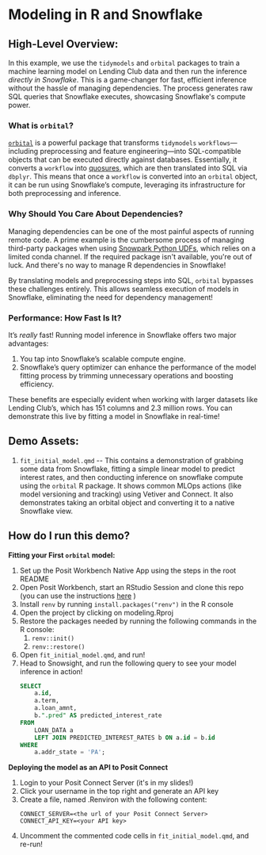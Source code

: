 # Modeling in R and Snowflake

## High-Level Overview:

In this example, we use the `tidymodels` and `orbital` packages to train a machine learning model on Lending Club data and then run the inference *directly in Snowflake*. This is a game-changer for fast, efficient inference without the hassle of managing dependencies. The process generates raw SQL queries that Snowflake executes, showcasing Snowflake's compute power.


### What is `orbital`?

[`orbital`](https://orbital.tidymodels.org/index.html) is a powerful package that transforms `tidymodels` `workflows`—including preprocessing and feature engineering—into SQL-compatible objects that can be executed directly against databases. Essentially, it converts a `workflow` into [quosures](https://rlang.r-lib.org/reference/topic-quosure.html), which are then translated into SQL via `dbplyr`. This means that once a `workflow` is converted into an `orbital` object, it can be run using Snowflake’s compute, leveraging its infrastructure for both preprocessing and inference.


### Why Should You Care About Dependencies?

Managing dependencies can be one of the most painful aspects of running remote code. A prime example is the cumbersome process of managing third-party packages when using [Snowpark Python UDFs](https://docs.snowflake.com/en/developer-guide/snowpark/python/creating-udfs#using-third-party-packages-from-anaconda-in-a-udf), which relies on a limited conda channel. If the required package isn't available, you're out of luck. And there's no way to manage R dependencies in Snowflake!

By translating models and preprocessing steps into SQL, `orbital` bypasses these challenges entirely. This allows seamless execution of models in Snowflake, eliminating the need for dependency management!


### Performance: How Fast Is It?

It’s *really* fast! Running model inference in Snowflake offers two major advantages:

1. You tap into Snowflake’s scalable compute engine.
2. Snowflake’s query optimizer can enhance the performance of the model fitting process by trimming unnecessary operations and boosting efficiency.

These benefits are especially evident when working with larger datasets like Lending Club’s, which has 151 columns and 2.3 million rows. You can demonstrate this live by fitting a model in Snowflake in real-time!


## Demo Assets:

1.  `fit_initial_model.qmd` -- This contains a demonstration of grabbing some data from Snowflake, fitting a simple linear model to predict interest rates, and then conducting inference on snowflake compute using the `orbital` R package. It shows common MLOps actions (like model versioning and tracking) using Vetiver and Connect. It also demonstrates taking an orbital object and converting it to a native Snowflake view.

## How do I run this demo?

**Fitting your First `orbital` model:**

1. Set up the Posit Workbench Native App using the steps in the root README
2. Open Posit Workbench, start an RStudio Session and clone this repo (you can use the instructions [here](https://argoshare.is.ed.ac.uk/healthyr_book/clone-an-existing-github-project-to-new-rstudio-project.html) )
3. Install `renv` by running `install.packages("renv")` in the R console
4. Open the project by clicking on modeling.Rproj
5. Restore the packages needed by running the following commands in the R console:
    1. `renv::init()`
    2. `renv::restore()`
6. Open `fit_initial_model.qmd`, and run!
7. Head to Snowsight, and run the following query to see your model inference in action!
    ```sql
    SELECT 
        a.id, 
        a.term, 
        a.loan_amnt,
        b.".pred" AS predicted_interest_rate 
    FROM 
        LOAN_DATA a 
        LEFT JOIN PREDICTED_INTEREST_RATES b ON a.id = b.id 
    WHERE 
        a.addr_state = 'PA';
    ```

**Deploying the model as an API to Posit Connect**
1. Login to your Posit Connect Server (it's in my slides!)
2. Click your username in the top right and generate an API key
3. Create a file, named .Renviron with the following content:
    ```
    CONNECT_SERVER=<the url of your Posit Connect Server>
    CONNECT_API_KEY=<your API key>
    ```
4. Uncomment the commented code cells in `fit_initial_model.qmd`, and re-run!
